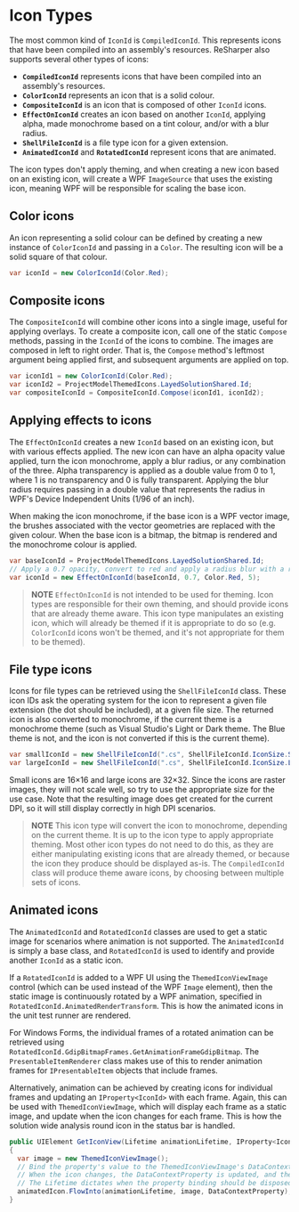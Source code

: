 # Icon Types

The most common kind of `IconId` is `CompiledIconId`. This represents icons that have been compiled into an assembly's resources. ReSharper also supports several other types of icons:

* **`CompiledIconId`** represents icons that have been compiled into an assembly's resources.
* **`ColorIconId`** represents an icon that is a solid colour.
* **`CompositeIconId`** is an icon that is composed of other `IconId` icons.
* **`EffectOnIconId`** creates an icon based on another `IconId`, applying alpha, made monochrome based on a tint colour, and/or with a blur radius.
* **`ShellFileIconId`** is a file type icon for a given extension.
* **`AnimatedIconId`** and **`RotatedIconId`** represent icons that are animated.

The icon types don't apply theming, and when creating a new icon based on an existing icon, will create a WPF `ImageSource` that uses the existing icon, meaning WPF will be responsible for scaling the base icon.

## Color icons

An icon representing a solid colour can be defined by creating a new instance of `ColorIconId` and passing in a `Color`. The resulting icon will be a solid square of that colour.

```cs
var iconId = new ColorIconId(Color.Red);
```

## Composite icons

The `CompositeIconId` will combine other icons into a single image, useful for applying overlays. To create a composite icon, call one of the static `Compose` methods, passing in the `IconId` of the icons to combine. The images are composed in left to right order. That is, the `Compose` method's leftmost argument being applied first, and subsequent arguments are applied on top.

```cs
var iconId1 = new ColorIconId(Color.Red);
var iconId2 = ProjectModelThemedIcons.LayedSolutionShared.Id;
var compositeIconId = CompositeIconId.Compose(iconId1, iconId2);
```

## Applying effects to icons

The `EffectOnIconId` creates a new `IconId` based on an existing icon, but with various effects applied. The new icon can have an alpha opacity value applied, turn the icon monochrome, apply a blur radius, or any combination of the three. Alpha transparency is applied as a double value from 0 to 1, where 1 is no transparency and 0 is fully transparent. Applying the blur radius requires passing in a double value that represents the radius in WPF's Device Independent Units (1/96 of an inch).

When making the icon monochrome, if the base icon is a WPF vector image, the brushes associated with the vector geometries are replaced with the given colour. When the base icon is a bitmap, the bitmap is rendered and the monochrome colour is applied.

```cs
var baseIconId = ProjectModelThemedIcons.LayedSolutionShared.Id;
// Apply a 0.7 opacity, convert to red and apply a radius blur with a radius of 5
var iconId = new EffectOnIconId(baseIconId, 0.7, Color.Red, 5);
```

> **NOTE** `EffectOnIconId` is not intended to be used for theming. Icon types are responsible for their own theming, and should provide icons that are already theme aware. This icon type manipulates an existing icon, which will already be themed if it is appropriate to do so (e.g. `ColorIconId` icons won't be themed, and it's not appropriate for them to be themed).

## File type icons

Icons for file types can be retrieved using the `ShellFileIconId` class. These icon IDs ask the operating system for the icon to represent a given file extension (the dot should be included), at a given file size. The returned icon is also converted to monochrome, if the current theme is a monochrome theme (such as Visual Studio's Light or Dark theme. The Blue theme is not, and the icon is not converted if this is the current theme).

```cs
var smallIconId = new ShellFileIconId(".cs", ShellFileIconId.IconSize.SmallIcon);
var largeIconId = new ShellFileIconId(".cs", ShellFileIconId.IconSize.LargeIcon);
```

Small icons are 16×16 and large icons are 32×32. Since the icons are raster images, they will not scale well, so try to use the appropriate size for the use case. Note that the resulting image does get created for the current DPI, so it will still display correctly in high DPI scenarios.

> **NOTE** This icon type will convert the icon to monochrome, depending on the current theme. It is up to the icon type to apply appropriate theming. Most other icon types do not need to do this, as they are either manipulating existing icons that are already themed, or because the icon they produce should be displayed as-is. The `CompiledIconId` class will produce theme aware icons, by choosing between multiple sets of icons.

## Animated icons

The `AnimatedIconId` and `RotatedIconId` classes are used to get a static image for scenarios where animation is not supported. The `AnimatedIconId` is simply a base class, and `RotatedIconId` is used to identify and provide another `IconId` as a static icon.

If a `RotatedIconId` is added to a WPF UI using the `ThemedIconViewImage` control (which can be used instead of the WPF `Image` element), then the static image is continuously rotated by a WPF animation, specified in `RotatedIconId.AnimatedRenderTransform`. This is how the animated icons in the unit test runner are rendered.

For Windows Forms, the individual frames of a rotated animation can be retrieved using `RotatedIconId.GdipBitmapFrames.GetAnimationFrameGdipBitmap`. The `PresentableItemRenderer` class makes use of this to render animation frames for `IPresentableItem` objects that include frames.

Alternatively, animation can be achieved by creating icons for individual frames and updating an `IProperty<IconId>` with each frame. Again, this can be used with `ThemedIconViewImage`, which will display each frame as a static image, and update when the icon changes for each frame. This is how the solution wide analysis round icon in the status bar is handled.

```cs
public UIElement GetIconView(Lifetime animationLifetime, IProperty<IconId> animatedIcon)
{
  var image = new ThemedIconViewImage();
  // Bind the property's value to the ThemedIconViewImage's DataContextProperty
  // When the icon changes, the DataContextProperty is updated, and the image is redrawn
  // The Lifetime dictates when the property binding should be disposed
  animatedIcon.FlowInto(animationLifetime, image, DataContextProperty);
}
```
